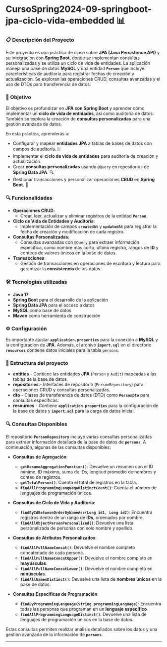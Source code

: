 # CursoSpring2024-09-springboot-jpa-ciclo-vida-embedded 📊

### 📋 Descripción del Proyecto
Este proyecto es una práctica de clase sobre **JPA (Java Persistence API)** y su integración con **Spring Boot**, donde se implementan consultas personalizadas y se utiliza un ciclo de vida de entidades. La aplicación maneja una base de datos **MySQL** y una entidad **`Person`** que incluye características de auditoría para registrar fechas de creación y actualización. Se exploran las operaciones CRUD, consultas avanzadas y el uso de DTOs para transferencia de datos.

### 🎯 Objetivo
El objetivo es profundizar en **JPA con Spring Boot** y aprender cómo implementar un **ciclo de vida de entidades**, así como auditoría de datos. También se explora la creación de **consultas personalizadas** para una gestión avanzada de datos.

En esta práctica, aprenderás a:

- Configurar y mapear **entidades JPA** a tablas de bases de datos con campos de auditoría. 🗄️
- Implementar el **ciclo de vida de entidades** para auditoría de creación y actualización.
- Crear **consultas personalizadas** usando `@Query` en repositorios de **Spring Data JPA**. 🔍
- Gestionar transacciones y personalizar operaciones **CRUD** en **Spring Boot**. 🔄

### 🔍 Funcionalidades
- **Operaciones CRUD**:
  - Crear, leer, actualizar y eliminar registros de la entidad **`Person`**.
- **Ciclo de Vida de Entidades y Auditoría**:
  - Implementación de campos **`createdAt`** y **`updatedAt`** para registrar la fecha de creación y modificación de cada registro.
- **Consultas Personalizadas**:
  - Consultas avanzadas con `@Query` para extraer información específica, como nombre más corto, último registro, rangos de **ID** y conteos de valores únicos en la base de datos.
- **Transacciones**:
  - Gestión de transacciones en operaciones de escritura y lectura para garantizar la **consistencia** de los datos.

### 🛠️ Tecnologías utilizadas
- **Java 17**
- **Spring Boot** para el desarrollo de la aplicación
- **Spring Data JPA** para el acceso a datos
- **MySQL** como base de datos
- **Maven** como herramienta de construcción

### ⚙️ Configuración
Es importante ajustar **`application.properties`** para la conexión a **MySQL** y la configuración de **JPA**. Además, el archivo **`import.sql`** en el directorio **`resources`** contiene datos iniciales para la tabla `persons`.

### 📂 Estructura del proyecto
- **entities** - Contiene las entidades **JPA** (`Person` y `Audit`) mapeadas a las tablas de la base de datos.
- **repositories** - Interfaces de repositorio (`PersonRepository`) para operaciones CRUD y consultas personalizadas.
- **dto** - Clases de transferencia de datos (DTO) como **`PersonDto`** para consultas específicas.
- **resources** - Contiene **`application.properties`** para la configuración de la base de datos y **`import.sql`** para la carga de datos inicial.

### 🔍 Consultas Disponibles
El repositorio **`PersonRepository`** incluye varias consultas personalizadas para extraer información detallada de la base de datos de **`persons`**. A continuación, algunas de las consultas disponibles:

- **Consultas de Agregación**:
  - **`getResumeAggregationFunction()`**: Devuelve un resumen con el ID mínimo, ID máximo, suma de IDs, longitud promedio de nombres y conteo de registros.
  - **`getTotalPerson()`**: Cuenta el total de registros en la tabla.
  - **`findAllProgrammingLanguageDistinctCount()`**: Cuenta el número de lenguajes de programación únicos.

- **Consultas de Ciclo de Vida y Auditoría**:
  - **`findByIdBetweenOrderByNameAsc(Long id1, Long id2)`**: Encuentra registros dentro de un rango de **IDs**, ordenados por nombre.
  - **`findAllObjectPersonPersonalized()`**: Devuelve una lista personalizada de personas con solo nombre y apellido.

- **Consultas de Atributos Personalizados**:
  - **`findAllFullNameConcat()`**: Devuelve el nombre completo concatenado de cada persona.
  - **`findAllFullNameConcatUpper()`**: Devuelve el nombre completo en **mayúsculas**.
  - **`findAllFullNameConcatLower()`**: Devuelve el nombre completo en **minúsculas**.
  - **`findAllNamesDistinct()`**: Devuelve una lista de **nombres únicos** en la base de datos.

- **Consultas Específicas de Programación**:
  - **`findByProgrammingLanguage(String programmingLanguage)`**: Encuentra todas las personas que programan en un **lenguaje específico**.
  - **`findAllProgrammingLanguageDistinct()`**: Devuelve una lista de lenguajes de programación únicos en la base de datos.

Estas consultas permiten realizar análisis detallados sobre los datos y una gestión avanzada de la información de **`persons`**.

---
